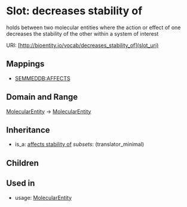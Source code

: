 # Slot: decreases stability of


holds between two molecular entities where the action or effect of one decreases the stability of the other within a system of interest

URI: [http://bioentity.io/vocab/decreases_stability_of](slot_uri)
## Mappings

 * [SEMMEDDB:AFFECTS](http://purl.obolibrary.org/obo/SEMMEDDB_AFFECTS)
## Domain and Range

[MolecularEntity](MolecularEntity.md) -> [MolecularEntity](MolecularEntity.md)
## Inheritance

 *  is_a: [affects stability of](affects_stability_of.md) *subsets*: (translator_minimal)
## Children

## Used in

 *  usage: [MolecularEntity](MolecularEntity.md)
